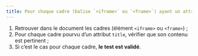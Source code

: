 ```yaml
---
title: Pour chaque cadre (balise `<iframe>` ou `<frame>`) ayant un attribut `title`, le contenu de cet attribut est-il pertinent ?
---
```


1. Retrouver dans le document les cadres (élément `<iframe>` ou `<frame>`) ;
2. Pour chaque cadre pourvu d’un attribut `title`, vérifier que son contenu est pertinent ;
3. Si c’est le cas pour chaque cadre, **le test est validé**.